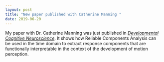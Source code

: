 ```yaml
---
layout: post
title: "New paper published with Catherine Manning "
date: 2019-06-20
---
```


My paper with Dr. Catherine Manning was just published in [*Developmental Cognitive Neuroscience*](https://www.sciencedirect.com/science/article/pii/S1878929318301713). It shows how Reliable Components Analysis can be used in the time domain to extract response components that are functionally interpretable in the context of the development of motion perception. 
